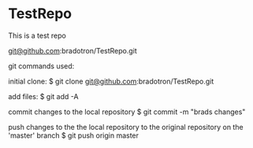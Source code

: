 # TestRepo
This is a test repo

git@github.com:bradotron/TestRepo.git

git commands used:

initial clone:
$ git clone git@github.com:bradotron/TestRepo.git

add files:
$ git add -A

commit changes to the local repository
$ git commit -m "brads changes"

push changes to the the local repository to the original repository on the 'master' branch
$ git push origin master